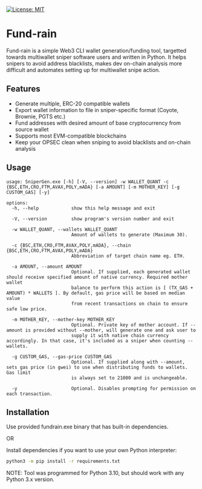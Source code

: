 [![License: MIT](https://img.shields.io/badge/License-MIT-yellow.svg)](https://opensource.org/licenses/MIT)
# Fund-rain
Fund-rain is a simple Web3 CLI wallet generation/funding tool, targetted towards multiwallet sniper software users and written in Python.
It helps snipers to avoid address blacklists, makes dev on-chain analysis more difficult and automates setting up for multiwallet snipe action.

## Features

- Generate multiple, ERC-20 compatible wallets
- Export wallet information to file in sniper-specific format (Coyote, Brownie, PGTS etc.)
- Fund addresses with desired amount of base cryptocurrency from source wallet
- Supports most EVM-compatible blockchains 
- Keep your OPSEC clean when sniping to avoid blacklists and on-chain analysis

## Usage
```
usage: SniperGen.exe [-h] [-V, --version] -w WALLET_QUANT -c {BSC,ETH,CRO,FTM,AVAX,POLY,mADA} [-a AMOUNT] [-m MOTHER_KEY] [-g CUSTOM_GAS] [-y]

options:
  -h, --help            show this help message and exit
  
  -V, --version         show program's version number and exit
  
  -w WALLET_QUANT, --wallets WALLET_QUANT
                        Amount of wallets to generate (Maximum 30).
                        
  -c {BSC,ETH,CRO,FTM,AVAX,POLY,mADA}, --chain {BSC,ETH,CRO,FTM,AVAX,POLY,mADA}
                        Abbreviation of target chain name eg. ETH.
                        
  -a AMOUNT, --amount AMOUNT
                        Optional. If supplied, each generated wallet should receive specified amount of native currency. Required mother wallet
                        balance to perform this action is [ (TX_GAS + AMOUNT) * WALLETS ]. By default, gas price will be based on median value 
                        from recent transactions on chain to ensure safe low price.
                        
  -m MOTHER_KEY, --mother-key MOTHER_KEY
                        Optional. Private key of mother account. If --amount is provided without --mother, will generate one and ask user to 
                        supply it with native chain currency accordingly. In that case, it's included as a sniper when counting --wallets.
                        
  -g CUSTOM_GAS, --gas-price CUSTOM_GAS
                        Optional. If supplied along with --amount, sets gas price (in gwei) to use when distributing funds to wallets. Gas limit 
                        is always set to 21000 and is unchangeable.
                        
  -y                    Optional. Disables prompting for permission on each transaction.
```

## Installation
Use provided fundrain.exe binary that has built-in dependencies.

OR

Install dependencies if you want to use your own Python interpreter:
```sh
python3 -m pip install -r requirements.txt
```

NOTE: Tool was programmed for Python 3.10, but should work with any Python 3.x version.
